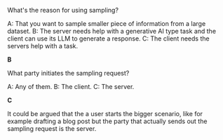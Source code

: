 What's the reason for using sampling?

A: That you want to sample smaller piece of information from a large dataset.
B: The server needs help with a generative AI type task and the client can use its LLM to generate a response.
C: The client needs the servers help with a task.

**B**

What party initiates the sampling request?

A: Any of them.
B: The client.
C: The server.

**C**

It could be argued that the a user starts the bigger scenario, like for example drafting a blog post but the party that actually sends out the sampling request is the server.